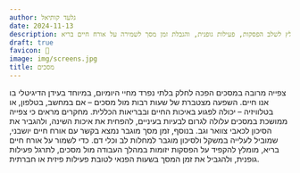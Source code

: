 ```yaml
---
author: גלעד קותיאל
date: 2024-11-13
description: צפייה ממושכת במסכים עלולה לפגוע בבריאות ובאיכות החיים, ולכן מומלץ לשלב הפסקות, פעילות גופנית, והגבלת זמן מסך לשמירה על אורח חיים בריא.
draft: true
favicon: 📱
image: img/screens.jpg
title: מסכים
---
```


צפייה מרובה במסכים הפכה לחלק בלתי נפרד מחיי היומיום, במיוחד בעידן הדיגיטלי בו אנו חיים. השפעה מצטברת של שעות רבות מול מסכים – אם במחשב, בטלפון, או בטלוויזיה – יכולה לפגוע באיכות החיים ובבריאות הכללית. מחקרים מראים כי צפייה ממושכת במסכים עלולה לגרום לבעיות בעיניים, להפחית את איכות השינה, ולהגביר את הסיכון לכאבי צוואר וגב. בנוסף, זמן מסך מוגבר נמצא בקשר עם אורח חיים יושבני, שמוביל לעלייה במשקל ולסיכון מוגבר למחלות לב וכלי דם. כדי לשמור על אורח חיים בריא, מומלץ להקפיד על הפסקות יזומות במהלך העבודה מול מסכים, לתרגל פעילות גופנית, ולהגביל את זמן המסך בשעות הפנאי לטובת פעילות פיזית או חברתית.

